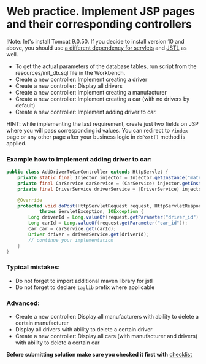 # Web practice. Implement JSP pages and their corresponding controllers



!Note: let's install Tomcat 9.0.50. If you decide to install version 10 and above,
you should use [a different dependency for servlets](https://mvnrepository.com/artifact/jakarta.servlet/jakarta.servlet-api/5.0.0) and [JSTL](https://mvnrepository.com/artifact/jakarta.servlet.jsp.jstl/jakarta.servlet.jsp.jstl-api/2.0.0) as well.



- To get the actual parameters of the database tables, run script from the resources/init_db.sql file in the Workbench.
- Create a new controller: Implement creating a driver
- Create a new controller: Display all drivers
- Create a new controller: Implement creating a manufacturer
- Create a new controller: Implement creating a car (with no drivers by default)
- Create a new controller: Implement adding driver to car.



HINT: while implementing the last requirement, create just two fields on JSP where you will pass corresponding id values.
You can redirect to `/index` page or any other page after your business logic in `doPost()` method is applied.



### Example how to implement adding driver to car:
```java
public class AddDriverToCarController extends HttpServlet {    
    private static final Injector injector = Injector.getInstance("mate.academy"); // be careful with copy-paste
    private final CarService carService = (CarService) injector.getInstance(CarService.class);
    private final DriverService driverService = (DriverService) injector.getInstance(DriverService.class);

    @Override
    protected void doPost(HttpServletRequest request, HttpServletResponse response)
            throws ServletException, IOException {
        Long driverId = Long.valueOf(request.getParameter("driver_id"));
        Long carId = Long.valueOf(request.getParameter("car_id"));
        Car car = carService.get(carId);
        Driver driver = driverService.get(driverId);
        // continue your implementation 
    }
}
```



### Typical mistakes:
- Do not forget to import additional maven library for jstl
- Do not forget to declare `taglib` prefix where applicable



### Advanced:
- Create a new controller: Display all manufacturers with ability to delete a certain manufacturer
- Display all drivers with ability to delete a certain driver
- Create a new controller: Display all cars (with manufacturer and drivers) with ability to delete a certain car



__Before submitting solution make sure you checked it first with__ [checklist](https://mate-academy.github.io/jv-program-common-mistakes/java-web/web-practice/java-web-practice)